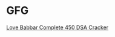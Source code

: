 # GFG

[Love Babbar Complete 450 DSA Cracker](https://drive.google.com/file/d/1FMdN_OCfOI0iAeDlqswCiC2DZzD4nPsb/view)
